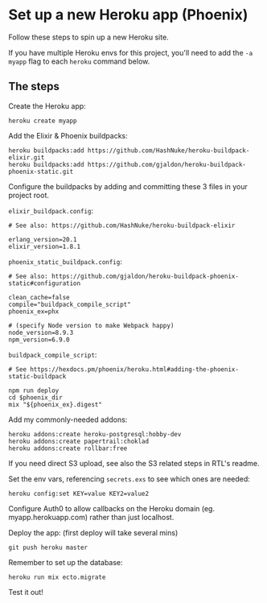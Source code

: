 # Set up a new Heroku app (Phoenix)

Follow these steps to spin up a new Heroku site.

If you have multiple Heroku envs for this project, you'll need to add the `-a myapp` flag to each `heroku` command below.


## The steps

Create the Heroku app:

    heroku create myapp

Add the Elixir & Phoenix buildpacks:

    heroku buildpacks:add https://github.com/HashNuke/heroku-buildpack-elixir.git
    heroku buildpacks:add https://github.com/gjaldon/heroku-buildpack-phoenix-static.git

Configure the buildpacks by adding and committing these 3 files in your project root.

`elixir_buildpack.config`:

```
# See also: https://github.com/HashNuke/heroku-buildpack-elixir

erlang_version=20.1
elixir_version=1.8.1
```

`phoenix_static_buildpack.config`:

```
# See also: https://github.com/gjaldon/heroku-buildpack-phoenix-static#configuration

clean_cache=false
compile="buildpack_compile_script"
phoenix_ex=phx

# (specify Node version to make Webpack happy)
node_version=8.9.3
npm_version=6.9.0
```

`buildpack_compile_script`:

```
# See https://hexdocs.pm/phoenix/heroku.html#adding-the-phoenix-static-buildpack

npm run deploy
cd $phoenix_dir
mix "${phoenix_ex}.digest"
```

Add my commonly-needed addons:

    heroku addons:create heroku-postgresql:hobby-dev
    heroku addons:create papertrail:choklad
    heroku addons:create rollbar:free

If you need direct S3 upload, see also the S3 related steps in RTL's readme.

Set the env vars, referencing `secrets.exs` to see which ones are needed:

    heroku config:set KEY=value KEY2=value2

Configure Auth0 to allow callbacks on the Heroku domain (eg. myapp.herokuapp.com) rather than just localhost.

Deploy the app:
(first deploy will take several mins)

    git push heroku master

Remember to set up the database:

    heroku run mix ecto.migrate

Test it out!
